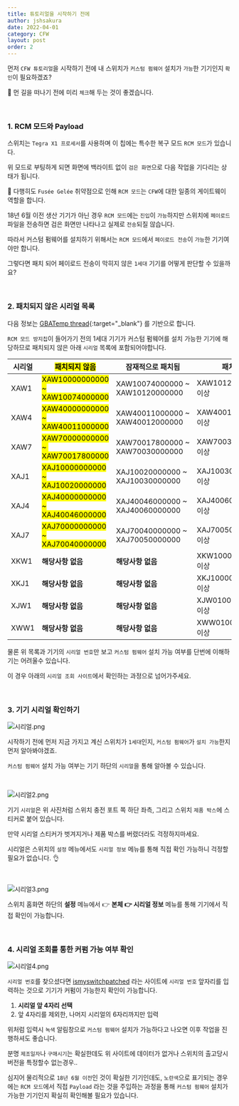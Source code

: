 ```yaml
---
title: 튜토리얼을 시작하기 전에
author: jshsakura
date: 2022-04-01
category: CFW
layout: post
order: 2
---
```


먼저 `CFW 튜토리얼`을 시작하기 전에 내 스위치가 `커스텀 펌웨어` 설치가 `가능`한 기기인지 `확인`이 필요하겠죠?

🤔 먼 길을 떠나기 전에 미리 `체크`해 두는 것이 좋겠습니다.

<br>

### 1. RCM 모드와 Payload

스위치는 `Tegra X1 프로세서`를 사용하며 이 칩에는 특수한 복구 모드 `RCM 모드`가 있습니다.

위 모드로 부팅하게 되면 화면에 백라이트 없이 `검은 화면`으로 다음 작업을 기다리는 상태가 됩니다.

🤗 다행히도 `Fusée Gelée` 취약점으로 인해 `RCM 모드`는 `CFW`에 대한 일종의 게이트웨이 역할을 합니다.

18년 6월 이전 생산 기기가 아닌 경우 `RCM 모드`에는 `진입`이 `가능`하지만 스위치에 `페이로드` 파일을 전송하면 검은 화면만 나타나고 실제로 `전송`되질 않습니다.

따라서 커스텀 펌웨어를 설치하기 위해서는 `RCM 모드`에서 `페이로드 전송`이 `가능`한 기기여야만 합니다.

그렇다면 패치 되어 페이로드 전송이 막히지 않은 `1세대` 기기를 어떻게 판단할 수 있을까요?

<br>

### 2. 패치되지 않은 시리얼 목록

다음 정보는 [GBATemp thread](https://gbatemp.net/threads/switch-informations-by-serial-number-read-the-first-post-before-asking-questions.481215/){:target="\_blank"} 를 기반으로 합니다.

`RCM 모드 방지칩`이 들어가기 전의 1세대 기기가 커스텀 펌웨어를 설치 가능한 기기에 해당하므로 패치되지 않은 아래 `시리얼` 목록에 포함되어야합니다.

| **시리얼** | <mark>패치되지 않음</mark>                          | **잠재적으로 패치됨**                   | **패치됨**           |
| ------- | --------------------------------------------- | ------------------------------- | ----------------- |
| XAW1    | <mark>XAW10000000000 ~ XAW10074000000</mark>  | XAW10074000000 ~ XAW10120000000 | XAW10120000000 이상 |
| XAW4    | <mark>XAW40000000000 ~ XAW40011000000</mark>  | XAW40011000000 ~ XAW40012000000 | XAW40012000000 이상 |
| XAW7    | <mark>XAW70000000000 ~  XAW70017800000</mark> | XAW70017800000 ~ XAW70030000000 | XAW70030000000 이상 |
| XAJ1    | <mark>XAJ10000000000 ~ XAJ10020000000</mark>  | XAJ10020000000 ~ XAJ10030000000 | XAJ10030000000 이상 |
| XAJ4    | <mark>XAJ40000000000 ~ XAJ40046000000</mark>  | XAJ40046000000 ~ XAJ40060000000 | XAJ40060000000 이상 |
| XAJ7    | <mark>XAJ70000000000 ~ XAJ70040000000</mark>  | XAJ70040000000 ~ XAJ70050000000 | XAJ70050000000 이상 |
| XKW1    | **해당사항 없음**                                   | **해당사항 없음**                     | XKW10000000000 이상 |
| XKJ1    | **해당사항 없음**                                   | **해당사항 없음**                     | XKJ10000000000 이상 |
| XJW1    | **해당사항 없음**                                   | **해당사항 없음**                     | XJW01000000000 이상 |
| XWW1    | **해당사항 없음**                                   | **해당사항 없음**                     | XWW01000000000 이상 |

물론 위 목록과 기기의 `시리얼 번호`만 보고 `커스텀 펌웨어` 설치 가능 여부를 단번에 이해하기는 어려울수 있습니다.

이 경우 아래의 `시리얼 조회 사이트`에서 확인하는 과정으로 넘어가주세요.

<br>

### 3. 기기 시리얼 확인하기

![시리얼.png](../../assets/images/beforestart/260e0932bdc2089c68f7309da565820f292443a1.png)

시작하기 전에 먼저 지금 가지고 계신 스위치가 `1세대`인지, `커스텀 펌웨어`가 `설치 가능`한지 먼저 알아봐야겠죠.

`커스텀 펌웨어` 설치 가능 여부는 기기 하단의 `시리얼`을 통해 알아볼 수 있습니다.

<br/>

![시리얼2.png](../../assets/images/beforestart/199d83aee5b5bdb768a70262c32a67d7b077b481.png)

기기 `시리얼`은 위 사진처럼 스위치 충전 포트 쪽 하단 좌측, 그리고 스위치 `제품 박스`에 스티커로 붙어 있습니다.

만약 시리얼 스티커가 벗겨지거나 제품 박스를 버렸더라도 걱정하지마세요.

시리얼은 스위치의 `설정` 메뉴에서도 `시리얼 정보` 메뉴를 통해 직접 확인 가능하니 걱정할 필요가 없습니다. 👌

<br/>

![시리얼3.png](../../assets/images/beforestart/33718153fd37bae7ad546c5ab3fc0ad351469eb3.png)

스위치 홈화면 하단의 **설정** 메뉴에서 👉 **본체 👉 시리얼 정보** 메뉴를 통해 기기에서 직접 확인이 가능합니다.

<br>

### 4. 시리얼 조회를 통한 커펌 가능 여부 확인

![시리얼4.png](../../assets/images/beforestart/60fb5531b0ac0223a71481adfced74385a17fa8c.png)

`시리얼 번호`를 찾으셨다면 [ismyswitchpatched](https://ismyswitchpatched.com/) 라는 사이트에 `시리얼 번호` 앞자리를 입력하는 것으로 기기가 커펌이 가능한지 확인이 가능합니다.

1. **시리얼 앞 4자리 선택**
2. 앞 4자리를 제외한, 나머지 시리얼의 6자리까지만 입력

위처럼 입력시 `녹색` 알림창으로 `커스텀 펌웨어` 설치가 가능하다고 나오면 이후 작업을 진행하셔도 좋습니다.

분명 `제조일자`나 `구매시기`는 확실한데도 위 사이트에 데이터가 없거나 스위치의 출고당시 버전을 특정할수 없는경우..

심지어 물리적으로 `18년 6월 이전`인 것이 확실한 기기인데도, `노란색`으로 표기되는 경우에는 `RCM 모드`에서 직접 `Payload` 라는 것을 주입하는 과정을 통해 `커스텀 펌웨어` 설치가 가능한 기기인지 확실히 확인해볼 필요가 있습니다.
